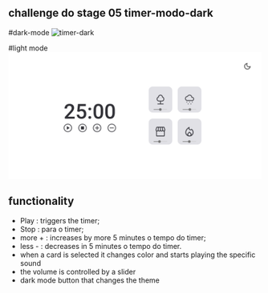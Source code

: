
## challenge do stage 05 timer-modo-dark


#dark-mode
<img src="https://efficient-sloth-d85.notion.site/image/https%3A%2F%2Fs3-us-west-2.amazonaws.com%2Fsecure.notion-static.com%2F949f1b12-3170-4152-ad0b-9474bd1b36d1%2FUntitled.png?id=7c20b83b-be48-4d1c-b445-61e9badb1a80&table=block&spaceId=08f749ff-d06d-49a8-a488-9846e081b224&width=2000&userId=&cache=v2" alt="timer-dark">

#light mode
<img src="favicon/light.png" alt="light">

## functionality

- Play   : triggers the timer;
- Stop   : para o timer;
- more + : increases by more 5 minutes o tempo do timer;
- less - : decreases in 5 minutes o tempo do timer.
- when a card is selected it changes color and starts playing the specific sound
- the volume is controlled by a slider
- dark mode button that changes the theme

